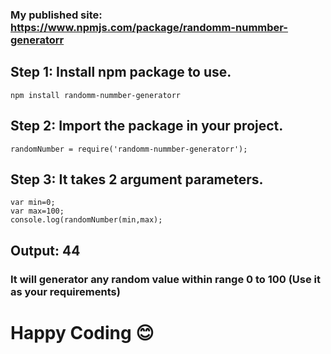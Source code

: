 ### My published site: https://www.npmjs.com/package/randomm-nummber-generatorr
## Step 1: Install npm package to use.
```console
npm install randomm-nummber-generatorr
```
## Step 2: Import the package in your project.
```console
randomNumber = require('randomm-nummber-generatorr');
```
## Step 3: It takes 2 argument parameters.
```console
var min=0;
var max=100;
console.log(randomNumber(min,max);
```
## Output: 44 
### It will generator any random value within range 0 to 100 (Use it as your requirements)

# Happy Coding :blush:
